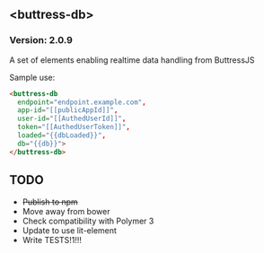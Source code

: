 ## &lt;buttress-db&gt;

### Version: 2.0.9

A set of elements enabling realtime data handling from ButtressJS

Sample use:

```html
<buttress-db
  endpoint="endpoint.example.com",
  app-id="[[publicAppId]]",
  user-id="[[AuthedUserId]]",
  token="[[AuthedUserToken]]",
  loaded="{{dbLoaded}}",
  db="{{db}}">
</buttress-db>
```

## TODO
* ~~Publish to npm~~
* Move away from bower
* Check compatibility with Polymer 3
* Update to use lit-element
* Write TESTS!1!!!